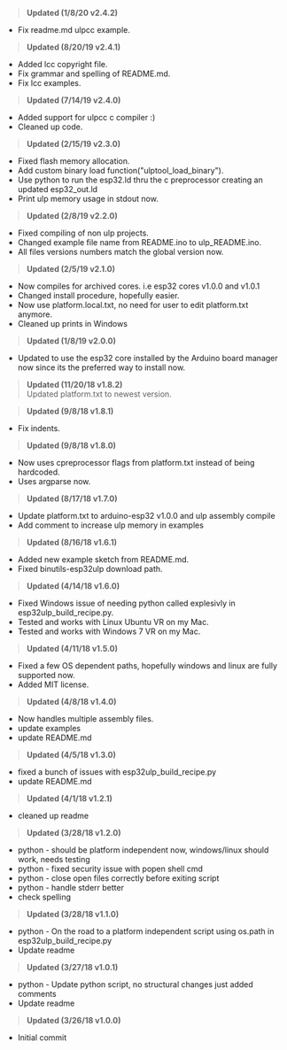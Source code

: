 ><b>Updated (1/8/20 v2.4.2)</b><br>
* Fix readme.md ulpcc example.<br>

><b>Updated (8/20/19 v2.4.1)</b><br>
* Added lcc copyright file.<br>
* Fix grammar and spelling of README.md.<br>
* Fix lcc examples.<br>

><b>Updated (7/14/19 v2.4.0)</b><br>
* Added support for ulpcc c compiler :)<br>
* Cleaned up code.<br>

><b>Updated (2/15/19 v2.3.0)</b><br>
* Fixed flash memory allocation.<br>
* Add custom binary load function("ulptool_load_binary").<br>
* Use python to run the esp32.ld thru the c preprocessor creating an updated esp32_out.ld<br>
* Print ulp memory usage in stdout now.<br>

><b>Updated (2/8/19 v2.2.0)</b><br>
* Fixed compiling of non ulp projects.<br>
* Changed example file name from README.ino to ulp_README.ino.<br>
* All files versions numbers match the global version now.<br>

><b>Updated (2/5/19 v2.1.0)</b><br>
* Now compiles for archived cores. i.e esp32 cores v1.0.0 and v1.0.1<br>
* Changed install procedure, hopefully easier.<br>
* Now use platform.local.txt, no need for user to edit platform.txt anymore.<br>
* Cleaned up prints in Windows<br>

><b>Updated (1/8/19 v2.0.0)</b><br>
* Updated to use the esp32 core installed by the Arduino board manager now since its the preferred way to install now.<br>

><b>Updated (11/20/18 v1.8.2)</b><br>
Updated platform.txt to newest version.<br>

><b>Updated (9/8/18 v1.8.1)</b><br>
* Fix indents.<br>

><b>Updated (9/8/18 v1.8.0)</b><br>
* Now uses cpreprocessor flags from platform.txt instead of being hardcoded.<br>
* Uses argparse now.<br>

><b>Updated (8/17/18 v1.7.0)</b><br>
* Update platform.txt to arduino-esp32 v1.0.0 and ulp assembly compile<br>
* Add comment to increase ulp memory in examples<br>

><b>Updated (8/16/18 v1.6.1)</b><br>
* Added new example sketch from README.md.<br>
* Fixed binutils-esp32ulp download path.<br>

><b>Updated (4/14/18 v1.6.0)</b><br>
* Fixed Windows issue of needing python called explesivly in esp32ulp_build_recipe.py.<br>
* Tested and works with Linux Ubuntu VR on my Mac.<br>
* Tested and works with Windows 7 VR on my Mac.<br>


><b>Updated (4/11/18 v1.5.0)</b><br>
* Fixed a few OS dependent paths, hopefully windows and linux are fully supported now.<br>
* Added MIT license.<br>

><b>Updated (4/8/18 v1.4.0)</b><br>
* Now handles multiple assembly files.<br>
* update examples<br>
* update README.md<br>

><b>Updated (4/5/18 v1.3.0)</b><br>
* fixed a bunch of issues with esp32ulp_build_recipe.py<br>
* update README.md<br>

><b>Updated (4/1/18 v1.2.1)</b><br>
* cleaned up readme<br>

><b>Updated (3/28/18 v1.2.0)</b><br>
* python - should be platform independent now, windows/linux should work, needs testing<br>
* python - fixed security issue with popen shell cmd<br>
* python - close open files correctly before exiting script<br>
* python - handle stderr better<br>
* check spelling<br>

><b>Updated (3/28/18 v1.1.0)</b><br>
* python - On the road to a platform independent script using os.path in esp32ulp_build_recipe.py<br>
* Update readme<br>

><b>Updated (3/27/18 v1.0.1)</b><br>
* python - Update python script, no structural changes just added comments<br>
* Update readme<br>

><b>Updated (3/26/18 v1.0.0)</b><br>
* Initial commit<br>
